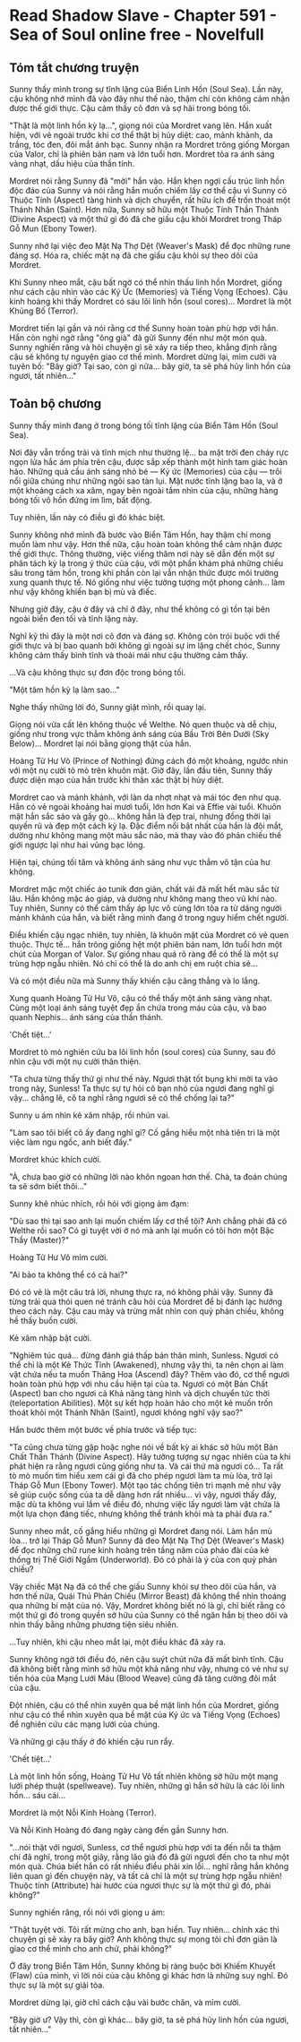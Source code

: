 # Read Shadow Slave - Chapter 591 - Sea of Soul online free - Novelfull

## Tóm tắt chương truyện

Sunny thấy mình trong sự tĩnh lặng của Biển Linh Hồn (Soul Sea). Lần này, cậu không nhớ mình đã vào đây như thế nào, thậm chí còn không cảm nhận được thế giới thực. Cậu cảm thấy cô đơn và sợ hãi trong bóng tối.

"Thật là một linh hồn kỳ lạ...", giọng nói của Mordret vang lên. Hắn xuất hiện, với vẻ ngoài trước khi cơ thể thật bị hủy diệt: cao, mảnh khảnh, da trắng, tóc đen, đôi mắt ánh bạc. Sunny nhận ra Mordret trông giống Morgan của Valor, chỉ là phiên bản nam và lớn tuổi hơn. Mordret tỏa ra ánh sáng vàng nhạt, dấu hiệu của thần tính.

Mordret nói rằng Sunny đã "mời" hắn vào. Hắn khen ngợi cấu trúc linh hồn độc đáo của Sunny và nói rằng hắn muốn chiếm lấy cơ thể cậu vì Sunny có Thuộc Tính (Aspect) tàng hình và dịch chuyển, rất hữu ích để trốn thoát một Thánh Nhân (Saint). Hơn nữa, Sunny sở hữu một Thuộc Tính Thần Thánh (Divine Aspect) và một thứ gì đó đã che giấu cậu khỏi Mordret trong Tháp Gỗ Mun (Ebony Tower).

Sunny nhớ lại việc đeo Mặt Nạ Thợ Dệt (Weaver's Mask) để đọc những rune đáng sợ. Hóa ra, chiếc mặt nạ đã che giấu cậu khỏi sự theo dõi của Mordret.

Khi Sunny nheo mắt, cậu bất ngờ có thể nhìn thấu linh hồn Mordret, giống như cách cậu nhìn vào các Ký Ức (Memories) và Tiếng Vọng (Echoes). Cậu kinh hoàng khi thấy Mordret có sáu lõi linh hồn (soul cores)... Mordret là một Khủng Bố (Terror).

Mordret tiến lại gần và nói rằng cơ thể Sunny hoàn toàn phù hợp với hắn. Hắn còn nghi ngờ rằng "ông già" đã gửi Sunny đến như một món quà. Sunny nghiến răng và hỏi chuyện gì sẽ xảy ra tiếp theo, khẳng định rằng cậu sẽ không tự nguyện giao cơ thể mình. Mordret dừng lại, mỉm cười và tuyên bố: "Bây giờ? Tại sao, còn gì nữa... bây giờ, ta sẽ phá hủy linh hồn của ngươi, tất nhiên..."

## Toàn bộ chương

Sunny thấy mình đang ở trong bóng tối tĩnh lặng của Biển Tâm Hồn (Soul Sea).

Nơi đây vẫn trống trải và tĩnh mịch như thường lệ... ba mặt trời đen cháy rực ngọn lửa hắc ám phía trên cậu, được sắp xếp thành một hình tam giác hoàn hảo. Những quả cầu ánh sáng nhỏ bé — Ký ức (Memories) của cậu — trôi nổi giữa chúng như những ngôi sao tàn lụi. Mặt nước tĩnh lặng bao la, và ở một khoảng cách xa xăm, ngay bên ngoài tầm nhìn của cậu, những hàng bóng tối vô hồn đứng im lìm, bất động.

Tuy nhiên, lần này có điều gì đó khác biệt.

Sunny không nhớ mình đã bước vào Biển Tâm Hồn, hay thậm chí mong muốn làm như vậy. Hơn thế nữa, cậu hoàn toàn không thể cảm nhận được thế giới thực. Thông thường, việc viếng thăm nơi này sẽ dẫn đến một sự phân tách kỳ lạ trong ý thức của cậu, với một phần khám phá những chiều sâu trong tâm hồn, trong khi phần còn lại vẫn nhận thức được môi trường xung quanh thực tế. Nó giống như việc tưởng tượng một phong cảnh... làm như vậy không khiến bạn bị mù và điếc.

Nhưng giờ đây, cậu ở đây và chỉ ở đây, như thể không có gì tồn tại bên ngoài biển đen tối và tĩnh lặng này.

Nghĩ kỹ thì đây là một nơi cô đơn và đáng sợ. Không còn trói buộc với thế giới thực và bị bao quanh bởi không gì ngoài sự im lặng chết chóc, Sunny không cảm thấy bình tĩnh và thoải mái như cậu thường cảm thấy.

...Và cậu không thực sự đơn độc trong bóng tối.

"Một tâm hồn kỳ lạ làm sao..."

Nghe thấy những lời đó, Sunny giật mình, rồi quay lại.

Giọng nói vừa cất lên không thuộc về Welthe. Nó quen thuộc và dễ chịu, giống như trong vực thẳm không ánh sáng của Bầu Trời Bên Dưới (Sky Below)... Mordret lại nói bằng giọng thật của hắn.

Hoàng Tử Hư Vô (Prince of Nothing) đứng cách đó một khoảng, ngước nhìn với một nụ cười tò mò trên khuôn mặt. Giờ đây, lần đầu tiên, Sunny thấy được diện mạo của hắn trước khi thân xác thật bị hủy diệt.

Mordret cao và mảnh khảnh, với làn da nhợt nhạt và mái tóc đen như quạ. Hắn có vẻ ngoài khoảng hai mươi tuổi, lớn hơn Kai và Effie vài tuổi. Khuôn mặt hắn sắc sảo và gầy gò... không hẳn là đẹp trai, nhưng đồng thời lại quyến rũ và đẹp một cách kỳ lạ. Đặc điểm nổi bật nhất của hắn là đôi mắt, dường như không mang một màu sắc nào, mà thay vào đó phản chiếu thế giới ngược lại như hai vũng bạc lỏng.

Hiện tại, chúng tối tăm và không ánh sáng như vực thẳm vô tận của hư không.

Mordret mặc một chiếc áo tunik đơn giản, chất vải đã mất hết màu sắc từ lâu. Hắn không mặc áo giáp, và dường như không mang theo vũ khí nào. Tuy nhiên, Sunny có thể cảm thấy áp lực vô cùng lớn tỏa ra từ dáng người mảnh khảnh của hắn, và biết rằng mình đang ở trong nguy hiểm chết người.

Điều khiến cậu ngạc nhiên, tuy nhiên, là khuôn mặt của Mordret có vẻ quen thuộc. Thực tế... hắn trông giống hệt một phiên bản nam, lớn tuổi hơn một chút của Morgan of Valor. Sự giống nhau quá rõ ràng để có thể là một sự trùng hợp ngẫu nhiên. Nó chỉ có thể là do anh chị em ruột chia sẻ...

Và có một điều nữa mà Sunny thấy khiến cậu căng thẳng và lo lắng.

Xung quanh Hoàng Tử Hư Vô, cậu có thể thấy một ánh sáng vàng nhạt. Cùng một loại ánh sáng tuyệt đẹp ẩn chứa trong máu của cậu, và bao quanh Nephis... ánh sáng của thần thánh.

'Chết tiệt...'

Mordret tò mò nghiên cứu ba lõi linh hồn (soul cores) của Sunny, sau đó nhìn cậu với một nụ cười thân thiện.

"Ta chưa từng thấy thứ gì như thế này. Ngươi thật tốt bụng khi mời ta vào trong này, Sunless! Ta thực sự tự hỏi cô bạn nhỏ của ngươi đang nghĩ gì vậy... chẳng lẽ, cô ta nghĩ rằng ngươi sẽ có thể chống lại ta?"

Sunny u ám nhìn kẻ xâm nhập, rồi nhún vai.

"Làm sao tôi biết cô ấy đang nghĩ gì? Cố gắng hiểu một nhà tiên tri là một việc làm ngu ngốc, anh biết đấy."

Mordret khúc khích cười.

"À, chưa bao giờ có những lời nào khôn ngoan hơn thế. Chà, ta đoán chúng ta sẽ sớm biết thôi..."

Sunny khẽ nhúc nhích, rồi hỏi với giọng ảm đạm:

"Dù sao thì tại sao anh lại muốn chiếm lấy cơ thể tôi? Anh chẳng phải đã có Welthe rồi sao? Có gì tuyệt vời ở nó mà anh lại muốn có tôi hơn một Bậc Thầy (Master)?"

Hoàng Tử Hư Vô mỉm cười.

"Ai bảo ta không thể có cả hai?"

Đó có vẻ là một câu trả lời, nhưng thực ra, nó không phải vậy. Sunny đã từng trải qua thói quen né tránh câu hỏi của Mordret để bị đánh lạc hướng theo cách này. Cậu cau mày và trừng mắt nhìn con quỷ phản chiếu, không hề thấy buồn cười.

Kẻ xâm nhập bật cười.

"Nghiêm túc quá... đừng đánh giá thấp bản thân mình, Sunless. Ngươi có thể chỉ là một Kẻ Thức Tỉnh (Awakened), nhưng vậy thì, ta nên chọn ai làm vật chứa nếu ta muốn Thăng Hoa (Ascend) đây? Thêm vào đó, cơ thể ngươi hoàn toàn phù hợp với nhu cầu hiện tại của ta. Ngươi có một Bản Chất (Aspect) ban cho ngươi cả Khả năng tàng hình và dịch chuyển tức thời (teleportation Abilities). Một sự kết hợp hoàn hảo cho một kẻ muốn trốn thoát khỏi một Thánh Nhân (Saint), ngươi không nghĩ vậy sao?"

Hắn bước thêm một bước về phía trước và tiếp tục:

"Ta cũng chưa từng gặp hoặc nghe nói về bất kỳ ai khác sở hữu một Bản Chất Thần Thánh (Divine Aspect). Hãy tưởng tượng sự ngạc nhiên của ta khi phát hiện ra rằng ngươi cũng giống như ta. Và cái thứ mà ngươi có... Ta rất tò mò muốn tìm hiểu xem cái gì đã cho phép ngươi làm ta mù lòa, trở lại Tháp Gỗ Mun (Ebony Tower). Một tạo tác chống tiên tri mạnh mẽ như vậy sẽ giúp cuộc sống của ta dễ dàng hơn rất nhiều... vì vậy, ngươi thấy đấy, mặc dù ta không vui lắm về điều đó, nhưng việc lấy ngươi làm vật chứa là một lựa chọn đáng tiếc, nhưng không thể tránh khỏi mà ta phải đưa ra."

Sunny nheo mắt, cố gắng hiểu những gì Mordret đang nói. Làm hắn mù lòa... trở lại Tháp Gỗ Mun? Sunny đã đeo Mặt Nạ Thợ Dệt (Weaver's Mask) để đọc những chữ rune kinh hoàng trên tầng năm của pháo đài của kẻ thống trị Thế Giới Ngầm (Underworld). Đó có phải là ý của con quỷ phản chiếu?

Vậy chiếc Mặt Nạ đã có thể che giấu Sunny khỏi sự theo dõi của hắn, và hơn thế nữa, Quái Thú Phản Chiếu (Mirror Beast) đã không thể nhìn thoáng qua những bí mật của nó. Vậy, Mordret không biết nó là gì, chỉ biết rằng có một thứ gì đó trong quyền sở hữu của Sunny có thể ngăn hắn bị theo dõi và nhìn thấy bằng những phương tiện siêu nhiên.

...Tuy nhiên, khi cậu nheo mắt lại, một điều khác đã xảy ra.

Sunny không ngờ tới điều đó, nên cậu suýt chút nữa đã mất bình tĩnh. Cậu đã không biết rằng mình sở hữu một khả năng như vậy, nhưng có vẻ như sự tiến hóa của Mạng Lưới Máu (Blood Weave) cũng đã tăng cường đôi mắt của cậu.

Đột nhiên, cậu có thể nhìn xuyên qua bề mặt linh hồn của Mordret, giống như cậu có thể nhìn xuyên qua bề mặt của Ký ức và Tiếng Vọng (Echoes) để nghiên cứu các mạng lưới của chúng.

Và những gì cậu thấy ở đó khiến cậu run rẩy.

'Chết tiệt...'

Là một linh hồn sống, Hoàng Tử Hư Vô tất nhiên không sở hữu một mạng lưới phép thuật (spellweave). Tuy nhiên, những gì hắn sở hữu là các lõi linh hồn... sáu cái...

Mordret là một Nỗi Kinh Hoàng (Terror).

Và Nỗi Kinh Hoàng đó đang ngày càng đến gần Sunny hơn.

"...nói thật với ngươi, Sunless, cơ thể ngươi phù hợp với ta đến nỗi ta thậm chí đã nghĩ, trong một giây, rằng lão già đó đã gửi ngươi đến cho ta như một món quà. Chúa biết hắn có rất nhiều điều phải xin lỗi... nghĩ rằng hắn không liên quan gì đến chuyện này, và tất cả chỉ là một sự trùng hợp ngẫu nhiên! Thuộc tính (Attribute) hài hước của ngươi thực sự là một thứ gì đó, phải không?"

Sunny nghiến răng, rồi nói với giọng u ám:

"Thật tuyệt vời. Tôi rất mừng cho anh, bạn hiền. Tuy nhiên... chính xác thì chuyện gì sẽ xảy ra bây giờ? Anh không thực sự mong tôi chỉ đơn giản là giao cơ thể mình cho anh chứ, phải không?"

Ở đây trong Biển Tâm Hồn, Sunny không bị ràng buộc bởi Khiếm Khuyết (Flaw) của mình, vì lời nói của cậu không gì khác hơn là những suy nghĩ. Đó thực sự là một sự giải tỏa.

Mordret dừng lại, giờ chỉ cách cậu vài bước chân, và mỉm cười.

"Bây giờ ư? Vậy thì, còn gì khác... bây giờ, ta sẽ phá hủy linh hồn của ngươi, tất nhiên..."